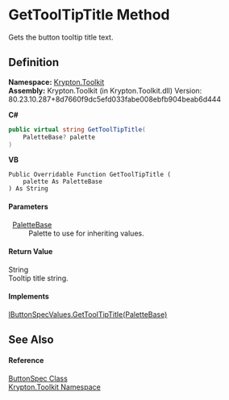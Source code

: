 # GetToolTipTitle Method


Gets the button tooltip title text.



## Definition
**Namespace:** <a href="79d2eac2-21f4-54ff-7552-b20c33c30600.md">Krypton.Toolkit</a>  
**Assembly:** Krypton.Toolkit (in Krypton.Toolkit.dll) Version: 80.23.10.287+8d7660f9dc5efd033fabe008ebfb904beab6d444

**C#**
``` C#
public virtual string GetToolTipTitle(
	PaletteBase? palette
)
```
**VB**
``` VB
Public Overridable Function GetToolTipTitle ( 
	palette As PaletteBase
) As String
```



#### Parameters
<dl><dt>  <a href="6da77fa5-1590-4646-f2ea-70002c922aee.md">PaletteBase</a></dt><dd>Palette to use for inheriting values.</dd></dl>

#### Return Value
String  
Tooltip title string.

#### Implements
<a href="a5b76280-d6fd-1125-8a3c-e60f8feed607.md">IButtonSpecValues.GetToolTipTitle(PaletteBase)</a>  


## See Also


#### Reference
<a href="5c226624-9ac8-d7c9-8a8d-31d5ff115dbd.md">ButtonSpec Class</a>  
<a href="79d2eac2-21f4-54ff-7552-b20c33c30600.md">Krypton.Toolkit Namespace</a>  

